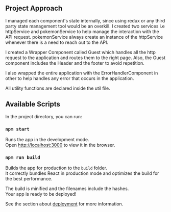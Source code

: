 ## Project Approach

I managed each component's state internally, since using redux or any third party state management tool would be an overkill. I created two services i.e httpService and pokemonService to help manage the interaction with the API request. pokemonService always create an instance of the httpService whenever there is a need to reach out to the API.

I created a Wrapper Component called Guest which handles all the http request to the application and routes them to the right page. Also, the Guest component includes the Header and the footer to avoid repetition.

I also wrapped the entire application with the ErrorHandlerComponent in other to help handles any error that occurs in the application.

All utility functions are declared inside the util file.

## Available Scripts

In the project directory, you can run:

### `npm start`

Runs the app in the development mode.\
Open [http://localhost:3000](http://localhost:3000) to view it in the browser.


### `npm run build`

Builds the app for production to the `build` folder.\
It correctly bundles React in production mode and optimizes the build for the best performance.

The build is minified and the filenames include the hashes.\
Your app is ready to be deployed!

See the section about [deployment](https://facebook.github.io/create-react-app/docs/deployment) for more information.
